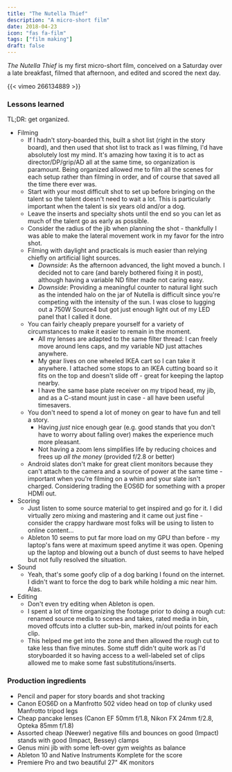 ```yaml
---
title: "The Nutella Thief"
description: "A micro-short film"
date: 2018-04-23
icon: "fas fa-film"
tags: ["film making"]
draft: false
---
```


_The Nutella Thief_ is my first micro-short film, conceived on a Saturday over a late breakfast, filmed that afternoon, and edited and scored the next day.

{{< vimeo 266134889 >}}

### Lessons learned
TL;DR: get organized.

- Filming
  - If I hadn't story-boarded this, built a shot list (right in the story board), and then used that shot list to track as I was filming, I'd have absolutely lost my mind. It's amazing how taxing it is to act as director/DP/grip/AD all at the same time, so organization is paramount. Being organized allowed me to film all the scenes for each setup rather than filming in order, and of course that saved all the time there ever was.
  - Start with your most difficult shot to set up before bringing on the talent so the talent doesn't need to wait a lot. This is particularly important when the talent is six years old and/or a dog.
  - Leave the inserts and specialty shots until the end so you can let as much of the talent go as early as possible.
  - Consider the radius of the jib when planning the shot - thankfully I was able to make the lateral movement work in my favor for the intro shot.
  - Filming with daylight and practicals is much easier than relying chiefly on artificial light sources.
    - _Downside_: As the afternoon advanced, the light moved a bunch. I decided not to care (and barely bothered fixing it in post), although having a variable ND filter made not caring easy.
    - _Downside_: Providing a meaningful counter to natural light such as the intended halo on the jar of Nutella is difficult since you're competing with the intensity of the sun. I was close to lugging out a 750W Source4 but got just enough light out of my LED panel that I called it done.
  - You can fairly cheaply prepare yourself for a variety of circumstances to make it easier to remain in the moment.
    - All my lenses are adapted to the same filter thread: I can freely move around lens caps, and my variable ND just attaches anywhere.
    - My gear lives on one wheeled IKEA cart so I can take it anywhere. I attached some stops to an IKEA cutting board so it fits on the top and doesn't slide off - great for keeping the laptop nearby.
    - I have the same base plate receiver on my tripod head, my jib, and as a C-stand mount just in case - all have been useful timesavers.
  - You don't need to spend a lot of money on gear to have fun and tell a story.
    - Having _just_ nice enough gear (e.g. good stands that you don't have to worry about falling over) makes the experience much more pleasant.
    - Not having a zoom lens simplifies life by reducing choices and frees up _all the money_ (provided f/2.8 or better)
  - Android slates don't make for great client monitors because they can't attach to the camera and a source of power at the same time - important when you're filming on a whim and your slate isn't charged. Considering trading the EOS6D for something with a proper HDMI out.
- Scoring
  - Just listen to some source material to get inspired and go for it. I did virtually zero mixing and mastering and it came out just fine - consider the crappy hardware most folks will be using to listen to online content...
  - Ableton 10 seems to put far more load on my GPU than before - my laptop's fans were at maximum speed anytime it was open. Opening up the laptop and blowing out a bunch of dust seems to have helped but not fully resolved the situation.
- Sound
  - Yeah, that's some goofy clip of a dog barking I found on the internet. I didn't want to force the dog to bark while holding a mic near him. Alas.
- Editing
  - Don't even try editing when Ableton is open.
  - I spent a lot of time organizing the footage prior to doing a rough cut: renamed source media to scenes and takes, rated media in bin, moved offcuts into a clutter sub-bin, marked in/out points for each clip.
  - This helped me get into the zone and then allowed the rough cut to take less than five minutes. Some stuff didn't quite work as I'd storyboarded it so having access to a well-labeled set of clips allowed me to make some fast substitutions/inserts.

### Production ingredients
- Pencil and paper for story boards and shot tracking
- Canon EOS6D on a Manfrotto 502 video head on top of clunky used Manfrotto tripod legs
- Cheap pancake lenses (Canon EF 50mm f/1.8, Nikon FX 24mm f/2.8, Opteka 85mm f/1.8)
- Assorted cheap (Neewer) negative fills and bounces on good (Impact) stands with good (Impact, Bessey) clamps
- Genus mini jib with some left-over gym weights as balance
- Ableton 10 and Native Instruments Komplete for the score
- Premiere Pro and two beautiful 27" 4K monitors